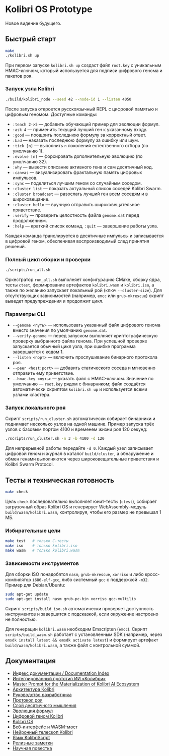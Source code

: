 # Kolibri OS Prototype

Новое видение будущего.

## Быстрый старт

```bash
make
./kolibri.sh up
```

При первом запуске `kolibri.sh up` создаст файл `root.key` с уникальным
HMAC-ключом, который используется для подписи цифрового генома и пакетов роя.

### Запуск узла Kolibri

```bash
./build/kolibri_node --seed 42 --node-id 1 --listen 4050
```

После запуска откроется русскоязычный REPL с цифровой памятью и цифровым
геномом. Доступные команды:

- `:teach 2->5` — добавить обучающий пример для эволюции формул.
- `:ask 4` — применить текущий лучший ген к указанному входу.
- `:good` — поощрить последнюю формулу за корректный ответ.
- `:bad` — наказать последнюю формулу за ошибку или шум.
- `:tick [n]` — выполнить `n` поколений естественного отбора (по умолчанию 1).
- `:evolve [n]` — форсировать дополнительную эволюцию (по умолчанию 32).
- `:why` — вывести описание активного гена и сам десятичный код.
- `:canvas` — визуализировать фрактальную память цифровых импульсов.
- `:sync` — поделиться лучшим геном со случайным соседом.
- `:cluster list` — показать актуальный список соседей Kolibri Swarm.
- `:cluster broadcast` — разослать лучший ген всем соседям и в широковещание.
- `:cluster hello` — вручную отправить широковещательное приветствие.
- `:verify` — проверить целостность файла `genome.dat` перед продолжением.
- `:help` — краткий список команд, `:quit` — завершение работы узла.

Каждая команда транслируется в десятичные импульсы и записывается в цифровой
геном, обеспечивая воспроизводимый след принятия решений.

### Полный цикл сборки и проверки

```bash
./scripts/run_all.sh
```

Оркестратор `run_all.sh` выполняет конфигурацию CMake, сборку ядра,
тесты `ctest`, формирование артефактов `kolibri.wasm` и `kolibri.iso`,
а также по желанию запускает локальный рой (ключ `--cluster-size`).
Для отсутствующих зависимостей (например, `emcc` или `grub-mkrescue`)
скрипт выведет предупреждения и продолжит цикл.

### Параметры CLI

- `--genome <путь>` — использовать указанный файл цифрового генома вместо
  значения по умолчанию `genome.dat`.
- `--verify-genome` — перед запуском выполняет криптографическую проверку
  выбранного файла генома. При успешной проверке запускается обычный цикл
  узла, при ошибке программа завершается с кодом 1.
- `--listen <порт>` — включить прослушивание бинарного протокола роя.
- `--peer <host:port>` — добавить статического соседа и мгновенно отправить ему приветствие.
- `--hmac-key <путь>` — указать файл с HMAC-ключом. Значение по умолчанию —
  `root.key` рядом с бинарником; файл создаётся автоматически скриптом
  `kolibri.sh up` и используется всеми узлами кластера.

### Запуск локального роя

Скрипт `scripts/run_cluster.sh` автоматически собирает бинарники и поднимает
несколько узлов на одной машине. Пример запуска трёх узлов с базовым портом
4100 и временем жизни роя 120 секунд:

```bash
./scripts/run_cluster.sh -n 3 -b 4100 -d 120
```

Для непрерывной работы передайте `-d 0`. Каждый узел записывает цифровой
геном и журнал в каталог `build/cluster`, а обнаружение и обмен генами
выполняются через широковещательные приветствия и Kolibri Swarm Protocol.

## Тесты и техническая готовность

```bash
make check
```

Цель `check` последовательно выполняет юнит-тесты (`ctest`),
собирает загрузочный образ Kolibri OS и генерирует WebAssembly-модуль
`build/wasm/kolibri.wasm`, контролируя, чтобы его размер не превышал 1 МБ.

### Избирательные цели

```bash
make test   # только C-тесты
make iso    # только kolibri.iso
make wasm   # только kolibri.wasm
```

### Зависимости инструментов

Для сборки ISO понадобятся `nasm`, `grub-mkrescue`, `xorriso` и либо
кросс-компилятор `i686-elf-gcc`, либо системный `gcc` с поддержкой `-m32`.
Пример для Debian/Ubuntu:

```bash
sudo apt-get update
sudo apt-get install nasm grub-pc-bin xorriso gcc-multilib
```

Скрипт `scripts/build_iso.sh` автоматически проверяет доступность
инструментов и завершится с подсказкой, если окружение настроено не полностью.

Для генерации `kolibri.wasm` необходим Emscripten (`emcc`). Скрипт
`scripts/build_wasm.sh` работает с установленным SDK (например, через
`emsdk install latest && emsdk activate latest`) и формирует артефакт
`build/wasm/kolibri.wasm`, а также файл с контрольной суммой.

## Документация

- [Индекс документации / Documentation Index](docs/README.md)
- [Интегрированный прототип ИИ «Колибри»](docs/kolibri_integrated_prototype.md)
- [Master Prompt for the Materialization of Kolibri AI Ecosystem](docs/master_prompt.md)
- [Архитектура Kolibri](docs/architecture.md)
- [Руководство разработчика](docs/developer_guide.md)
- [Протокол роя](docs/swarm_protocol.md)
- [Слой десятичного мышления](docs/decimal_cognition.md)
- [Эволюция формул](docs/formula_evolution.md)
- [Цифровой геном Kolibri](docs/genome_chain.md)
- [Kolibri OS](docs/kolibri_os.md)
- [Веб-интерфейс и WASM-мост](docs/web_interface.md)
- [Нейронный телескоп Kolibri](docs/neural_telescope.md)
- [Язык KolibriScript](docs/kolibri_script.md)
- [Релизные заметки](docs/release_notes.md)
- [Научная повестка](docs/research_agenda.md)
